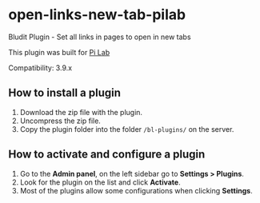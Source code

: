 # open-links-new-tab-pilab
Bludit Plugin - Set all links in pages to open in new tabs

This plugin was built for [Pi Lab](https://pilab.dev)

Compatibility: 3.9.x

## How to install a plugin
1. Download the zip file with the plugin.
2. Uncompress the zip file.
3. Copy the plugin folder into the folder `/bl-plugins/` on the server.

## How to activate and configure a plugin
1. Go to the **Admin panel**, on the left sidebar go to **Settings > Plugins**.
2. Look for the plugin on the list and click **Activate**.
3. Most of the plugins allow some configurations when clicking **Settings**.
